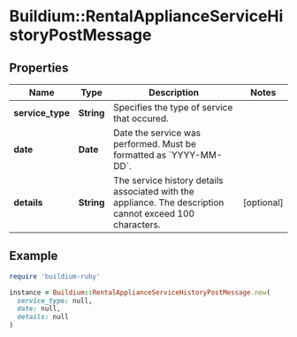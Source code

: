 # Buildium::RentalApplianceServiceHistoryPostMessage

## Properties

| Name | Type | Description | Notes |
| ---- | ---- | ----------- | ----- |
| **service_type** | **String** | Specifies the type of service that occured. |  |
| **date** | **Date** | Date the service was performed. Must be formatted as &#x60;YYYY-MM-DD&#x60;. |  |
| **details** | **String** | The service history details associated with the appliance. The description cannot exceed 100 characters. | [optional] |

## Example

```ruby
require 'buildium-ruby'

instance = Buildium::RentalApplianceServiceHistoryPostMessage.new(
  service_type: null,
  date: null,
  details: null
)
```


